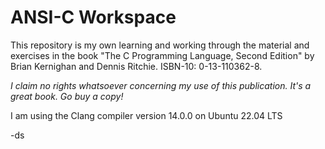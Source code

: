 # ANSI-C Workspace

This repository is my own learning and working through the material and exercises in the book "The C Programming Language, Second Edition" by Brian Kernighan and Dennis Ritchie. ISBN-10: 0-13-110362-8.

_I claim no rights whatsoever concerning my use of this publication. It's a great book. Go buy a copy!_

I am using the Clang compiler version 14.0.0 on Ubuntu 22.04 LTS

-ds
